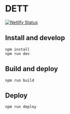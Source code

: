 # DETT

[![Netlify Status](https://api.netlify.com/api/v1/badges/6a6a9648-9cf5-4686-b8fa-aefd2f442cd2/deploy-status)](https://app.netlify.com/sites/tangerine-dett/deploys)

## Install and develop

```
npm install
npm run dev
```

## Build and deploy

```
npm run build
```

## Deploy

```
npm run deploy
```
